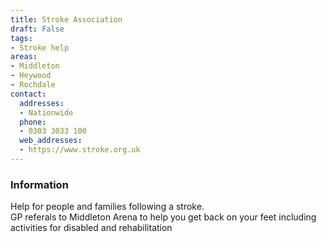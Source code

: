 ```yaml
---
title: Stroke Association
draft: False
tags:
- Stroke help
areas:
- Middleton
- Heywood
- Rochdale
contact:
  addresses:
  - Nationwide
  phone:
  - 0303 3033 100
  web_addresses:
  - https://www.stroke.org.uk
---
```


### Information
Help for people and families following a stroke.  
GP referals to Middleton Arena to help you 
get back on your feet including activities for
disabled and rehabilitation
